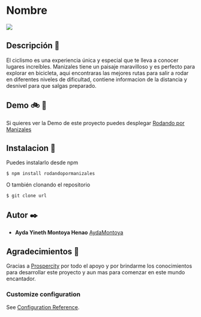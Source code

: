 # Nombre
![](https://i.postimg.cc/SNkn3kXS/LogoRPM.png)

## Descripción 	📝
El ciclismo es una experiencia única y especial que te lleva a conocer lugares increíbles. Manizales tiene un paisaje
maravilloso y es perfecto para explorar en bicicleta, aqui encontraras las mejores rutas para salir a rodar en diferentes
niveles de dificultad, contiene informacion de la distancia y desnivel para que salgas preparado.

## Demo  🚲 🚴
Si quieres ver la Demo de este proyecto puedes desplegar [Rodando por Manizales](https://rodandopormanizales.vercel.app/#/)

## Instalacion 🔧

Puedes instalarlo desde npm

`$ npm install rodandopormanizales`

O también clonando el repositorio

`$ git clone url`

## Autor ✒️
* **Ayda Yineth Montoya Henao** [AydaMontoya](https://github.com/AydaMontoya)

## Agradecimientos 🎁
Gracias a [Prospercity](https://www.prospercity.co/) por todo el apoyo y por brindarme los conocimientos para desarrollar este proyecto y aun mas para comenzar en este mundo encantador.


### Customize configuration
See [Configuration Reference](https://cli.vuejs.org/config/).
